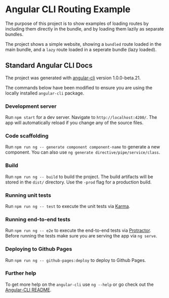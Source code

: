 # Angular CLI Routing Example

The purpose of this project is to show examples of loading routes by including them directly in the bundle, and by loading them lazily as separate bundles.

The project shows a simple website, showing a `bundled` route loaded in the main bundle, and a `lazy` route loaded in a seperate bundle (lazy loaded).

## Standard Angular CLI Docs

The project was generated with [angular-cli](https://github.com/angular/angular-cli) version 1.0.0-beta.21.

The commands below have been modified to ensure you are using the locally installed `angular-cli` package.

### Development server
Run `npm start` for a dev server. Navigate to `http://localhost:4200/`. The app will automatically reload if you change any of the source files.

### Code scaffolding

Run `npm run ng -- generate component component-name` to generate a new component. You can also use `ng generate directive/pipe/service/class`.

### Build

Run `npm run ng -- build` to build the project. The build artifacts will be stored in the `dist/` directory. Use the `-prod` flag for a production build.

### Running unit tests

Run `npm run ng -- test` to execute the unit tests via [Karma](https://karma-runner.github.io).

### Running end-to-end tests

Run `npm run ng -- e2e` to execute the end-to-end tests via [Protractor](http://www.protractortest.org/). 
Before running the tests make sure you are serving the app via `ng serve`.

### Deploying to Github Pages

Run `npm run ng -- github-pages:deploy` to deploy to Github Pages.

### Further help

To get more help on the `angular-cli` use `ng --help` or go check out the [Angular-CLI README](https://github.com/angular/angular-cli/blob/master/README.md).

